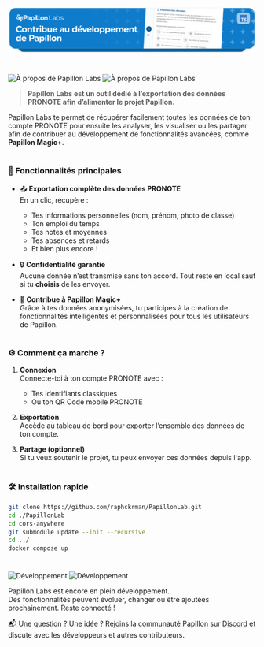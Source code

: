 ![Papillon Labs](https://raw.githubusercontent.com/PapillonApp/PapillonLab/refs/heads/main/.github/assets/banner.svg)

#

![À propos de Papillon Labs](https://raw.githubusercontent.com/PapillonApp/Papillon/main/.github/assets/part_about_light.svg#gh-light-mode-only)
![À propos de Papillon Labs](https://raw.githubusercontent.com/PapillonApp/Papillon/main/.github/assets/part_about_dark.svg#gh-dark-mode-only)

> **Papillon Labs est un outil dédié à l’exportation des données PRONOTE afin d’alimenter le projet Papillon.**

Papillon Labs te permet de récupérer facilement toutes les données de ton compte PRONOTE pour ensuite les analyser, les visualiser ou les partager afin de contribuer au développement de fonctionnalités avancées, comme **Papillon Magic+**.

#

### 🔑 Fonctionnalités principales

- 📤 **Exportation complète des données PRONOTE**  
  En un clic, récupère :
  - Tes informations personnelles (nom, prénom, photo de classe)
  - Ton emploi du temps
  - Tes notes et moyennes
  - Tes absences et retards
  - Et bien plus encore !

- 🔒 **Confidentialité garantie**  
  Aucune donnée n’est transmise sans ton accord. Tout reste en local sauf si tu **choisis** de les envoyer.

- 🧪 **Contribue à Papillon Magic+**  
  Grâce à tes données anonymisées, tu participes à la création de fonctionnalités intelligentes et personnalisées pour tous les utilisateurs de Papillon.

#

### ⚙️ Comment ça marche ?

1. **Connexion**  
   Connecte-toi à ton compte PRONOTE avec :
   - Tes identifiants classiques
   - Ou ton QR Code mobile PRONOTE

2. **Exportation**  
   Accède au tableau de bord pour exporter l’ensemble des données de ton compte.

3. **Partage (optionnel)**  
   Si tu veux soutenir le projet, tu peux envoyer ces données depuis l'app.  

#

### 🛠️ Installation rapide

```bash
git clone https://github.com/raphckrman/PapillonLab.git
cd ./PapillonLab
cd cors-anywhere
git submodule update --init --recursive
cd ../
docker compose up
```

#

![Développement](https://raw.githubusercontent.com/PapillonApp/Papillon/main/.github/assets/part_dev_light.svg#gh-light-mode-only)
![Développement](https://raw.githubusercontent.com/PapillonApp/Papillon/main/.github/assets/part_dev_dark.svg#gh-dark-mode-only)

Papillon Labs est encore en plein développement.  
Des fonctionnalités peuvent évoluer, changer ou être ajoutées prochainement. Reste connecté !

📬 Une question ? Une idée ? Rejoins la communauté Papillon sur [Discord](https://discord.com/invite/wVKWBRTbfh) et discute avec les développeurs et autres contributeurs.
